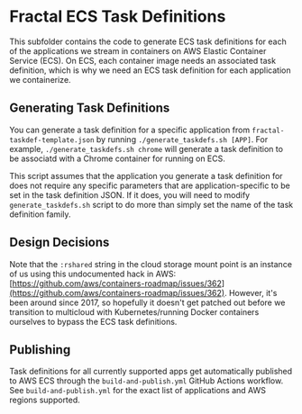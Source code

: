 # Fractal ECS Task Definitions

This subfolder contains the code to generate ECS task definitions for each of the applications we stream in containers on AWS Elastic Container Service (ECS). On ECS, each container image needs an associated task definition, which is why we need an ECS task definition for each application we containerize.

## Generating Task Definitions

You can generate a task definition for a specific application from `fractal-taskdef-template.json` by running `./generate_taskdefs.sh [APP]`. For example, `./generate_taskdefs.sh chrome` will generate a task definition to be associatd with a Chrome container for running on ECS.

This script assumes that the application you generate a task definition for does not require any specific parameters that are application-specific to be set in the task definition JSON. If it does, you will need to modify `generate_taskdefs.sh` script to do more than simply set the name of the task definition family. 

## Design Decisions

Note that the `:rshared` string in the cloud storage mount point is an instance of us using this undocumented hack in AWS: [https://github.com/aws/containers-roadmap/issues/362](https://github.com/aws/containers-roadmap/issues/362). However, it's been around since 2017, so hopefully it doesn't get patched out before we transition to multicloud with Kubernetes/running Docker containers ourselves to bypass the ECS task definitions.

## Publishing

Task definitions for all currently supported apps get automatically published to AWS ECS through the `build-and-publish.yml` GitHub Actions workflow. See `build-and-publish.yml` for the exact list of applications and AWS regions supported.
